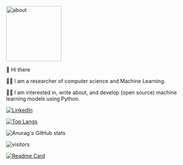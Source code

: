 <img src="https://raw.githubusercontent.com/samanemami/samanemami/main/docs/HW.gif" alt="about" style="height:150px;"> 

👋 Hi there

👨‍🔬 I am a researcher of computer science and Machine Learning. 

👨‍💻 I am interested in, write about, and develop (open source) machine learning models using Python.
 

 
<p> <a href="https://www.linkedin.com/in/saman-emami/" target="_blank"><img alt="LinkedIn" src="https://img.shields.io/badge/linkedin-%230077B5.svg?&style=for-the-badge&logo=linkedin&logoColor=white" /></a>

 
 
[![Top Langs](https://github-readme-stats.vercel.app/api/top-langs/?username=samanemami&layout=compact)](https://github.com/samanemami?tab=repositories)
 
![Anurag's GitHub stats](https://github-readme-stats.vercel.app/api?username=samanemami&show_icons=true&theme=radical)
 
![visitors](https://visitor-badge.glitch.me/badge?page_id=samanemami&left_color=green&right_color=blue) 

[![Readme Card](https://github-readme-stats.vercel.app/api/pin/?username=samanemami&repo=github-readme-stats)](https://github.com/samanemami)


